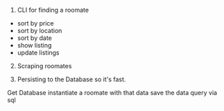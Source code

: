 1. CLI for finding a roomate
  - sort by price
  - sort by location
  - sort by date
  - show listing
  - update listings

2. Scraping roomates

3. Persisting to the Database so it's fast.  


Get Database
instantiate a roomate with that data
save the data
query via sql
